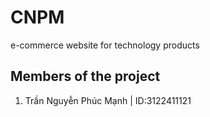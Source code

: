 # CNPM
e-commerce website for technology products
## Members of the project
1. Trần Nguyễn Phúc Mạnh | ID:3122411121

